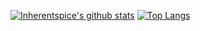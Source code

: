 

<!--
**inherentspice/inherentspice** is a ✨ _special_ ✨ repository because its `README.md` (this file) appears on your GitHub profile.

Here are some ideas to get you started:

- 🔭 I’m currently working on ...
- 🌱 I’m currently learning ...
- 👯 I’m looking to collaborate on ...
- 🤔 I’m looking for help with ...
- 💬 Ask me about ...
- 📫 How to reach me: ...
- 😄 Pronouns: ...
- ⚡ Fun fact: ...
-->

[![Inherentspice's github stats](https://github-readme-stats.vercel.app/api?username=inherentspice&count_private=true&show_icons=true&theme=radical&hide_rank=false)](https://github.com/inherentspice/github-readme-stats)
[![Top Langs](https://github-readme-stats.vercel.app/api/top-langs/?username=inherentspice)](https://github.com/inherentspice/github-readme-stats)
